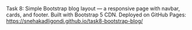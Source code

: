 Task 8: 
Simple Bootstrap blog layout — a responsive page with navbar, cards, and footer.
Built with Bootstrap 5 CDN. Deployed on GitHub Pages: https://snehakadligondi.github.io/task8-bootstrap-blog/
